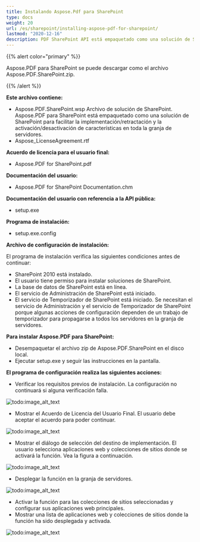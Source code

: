 ```yaml
---
title: Instalando Aspose.Pdf para SharePoint
type: docs
weight: 20
url: /es/sharepoint/installing-aspose-pdf-for-sharepoint/
lastmod: "2020-12-16"
description: PDF SharePoint API está empaquetado como una solución de SharePoint para simplificar la implementación, retractación, activación y desactivación del servidor.
---
```


{{% alert color="primary" %}}

Aspose.PDF para SharePoint se puede descargar como el archivo Aspose.PDF.SharePoint.zip.

{{% /alert %}}

**Este archivo contiene:**

- Aspose.PDF.SharePoint.wsp
  Archivo de solución de SharePoint. Aspose.PDF para SharePoint está empaquetado como una solución de SharePoint para facilitar la implementación/retractación y la activación/desactivación de características en toda la granja de servidores.
- Aspose_LicenseAgreement.rtf

**Acuerdo de licencia para el usuario final:**

- Aspose.PDF for SharePoint.pdf

**Documentación del usuario:**

- Aspose.PDF for SharePoint Documentation.chm

**Documentación del usuario con referencia a la API pública:**

- setup.exe

**Programa de instalación:**

- setup.exe.config

**Archivo de configuración de instalación:**

El programa de instalación verifica las siguientes condiciones antes de continuar:

- SharePoint 2010 está instalado.
- El usuario tiene permiso para instalar soluciones de SharePoint.
- La base de datos de SharePoint está en línea.
- El servicio de Administración de SharePoint está iniciado.
- El servicio de Temporizador de SharePoint está iniciado. Se necesitan el servicio de Administración y el servicio de Temporizador de SharePoint porque algunas acciones de configuración dependen de un trabajo de temporizador para propagarse a todos los servidores en la granja de servidores.

**Para instalar Aspose.PDF para SharePoint:**

- Desempaquetar el archivo zip de Aspose.PDF.SharePoint en el disco local.
- Ejecutar setup.exe y seguir las instrucciones en la pantalla.

**El programa de configuración realiza las siguientes acciones:**

- Verificar los requisitos previos de instalación. La configuración no continuará si alguna verificación falla.

![todo:image_alt_text](installing-aspose-pdf-for-sharepoint_1.png)

- Mostrar el Acuerdo de Licencia del Usuario Final. El usuario debe aceptar el acuerdo para poder continuar.

![todo:image_alt_text](installing-aspose-pdf-for-sharepoint_2.png)

- Mostrar el diálogo de selección del destino de implementación.
 El usuario selecciona aplicaciones web y colecciones de sitios donde se activará la función. Vea la figura a continuación.

![todo:image_alt_text](installing-aspose-pdf-for-sharepoint_3.png)



- Desplegar la función en la granja de servidores.

![todo:image_alt_text](installing-aspose-pdf-for-sharepoint_4.png)



- Activar la función para las colecciones de sitios seleccionadas y configurar sus aplicaciones web principales.
- Mostrar una lista de aplicaciones web y colecciones de sitios donde la función ha sido desplegada y activada.

![todo:image_alt_text](installing-aspose-pdf-for-sharepoint_5.png)